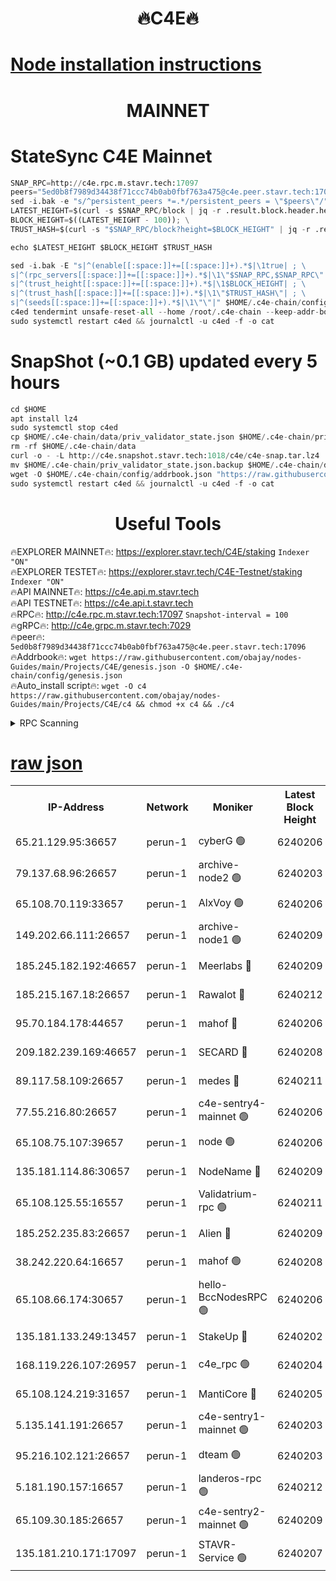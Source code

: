 <h1 align="center"> 🔥C4E🔥</h1>

[Node installation instructions](https://github.com/obajay/nodes-Guides/tree/main/Projects/C4E)
=

<h1 align="center"> MAINNET</h1>

# StateSync C4E Mainnet
```python
SNAP_RPC=http://c4e.rpc.m.stavr.tech:17097
peers="5ed0b8f7989d34438f71ccc74b0ab0fbf763a475@c4e.peer.stavr.tech:17096"
sed -i.bak -e "s/^persistent_peers *=.*/persistent_peers = \"$peers\"/" $HOME/.c4e-chain/config/config.toml
LATEST_HEIGHT=$(curl -s $SNAP_RPC/block | jq -r .result.block.header.height); \
BLOCK_HEIGHT=$((LATEST_HEIGHT - 100)); \
TRUST_HASH=$(curl -s "$SNAP_RPC/block?height=$BLOCK_HEIGHT" | jq -r .result.block_id.hash)

echo $LATEST_HEIGHT $BLOCK_HEIGHT $TRUST_HASH

sed -i.bak -E "s|^(enable[[:space:]]+=[[:space:]]+).*$|\1true| ; \
s|^(rpc_servers[[:space:]]+=[[:space:]]+).*$|\1\"$SNAP_RPC,$SNAP_RPC\"| ; \
s|^(trust_height[[:space:]]+=[[:space:]]+).*$|\1$BLOCK_HEIGHT| ; \
s|^(trust_hash[[:space:]]+=[[:space:]]+).*$|\1\"$TRUST_HASH\"| ; \
s|^(seeds[[:space:]]+=[[:space:]]+).*$|\1\"\"|" $HOME/.c4e-chain/config/config.toml
c4ed tendermint unsafe-reset-all --home /root/.c4e-chain --keep-addr-book
sudo systemctl restart c4ed && journalctl -u c4ed -f -o cat
```
# SnapShot (~0.1 GB) updated every 5 hours
```python
cd $HOME
apt install lz4
sudo systemctl stop c4ed
cp $HOME/.c4e-chain/data/priv_validator_state.json $HOME/.c4e-chain/priv_validator_state.json.backup
rm -rf $HOME/.c4e-chain/data
curl -o - -L http://c4e.snapshot.stavr.tech:1018/c4e/c4e-snap.tar.lz4 | lz4 -c -d - | tar -x -C $HOME/.c4e-chain --strip-components 2
mv $HOME/.c4e-chain/priv_validator_state.json.backup $HOME/.c4e-chain/data/priv_validator_state.json
wget -O $HOME/.c4e-chain/config/addrbook.json "https://raw.githubusercontent.com/obajay/nodes-Guides/main/Projects/C4E/addrbook.json"
sudo systemctl restart c4ed && journalctl -u c4ed -f -o cat
```
 <h1 align="center"> Useful Tools</h1>

🔥EXPLORER MAINNET🔥:  https://explorer.stavr.tech/C4E/staking            `Indexer "ON"` \
🔥EXPLORER TESTET🔥:   https://explorer.stavr.tech/C4E-Testnet/staking     `Indexer "ON"` \
🔥API MAINNET🔥:       https://c4e.api.m.stavr.tech \
🔥API TESTNET🔥:       https://c4e.api.t.stavr.tech \
🔥RPC🔥:               http://c4e.rpc.m.stavr.tech:17097                  `Snapshot-interval = 100` \
🔥gRPC🔥:              http://c4e.grpc.m.stavr.tech:7029 \
🔥peer🔥:              `5ed0b8f7989d34438f71ccc74b0ab0fbf763a475@c4e.peer.stavr.tech:17096` \
🔥Addrbook🔥:    ```wget https://raw.githubusercontent.com/obajay/nodes-Guides/main/Projects/C4E/genesis.json -O $HOME/.c4e-chain/config/genesis.json``` \
🔥Auto_install script🔥: ```wget -O c4 https://raw.githubusercontent.com/obajay/nodes-Guides/main/Projects/C4E/c4 && chmod +x c4 && ./c4```





<details>
<summary>RPC Scanning</summary>

<h2 align="center"> We scan nodes in real time every 4 hours. And we provide the final result of RPC endpoints.
We cannot influence the operation of these nodes in any way. </h2>


```python
If Voting Power is higher than 0 --> then the Node is a validator of the network and may be subject to attack and be a potential threat to the chain.
```
```python
We marked such validators with a red symbol
```

</details>

[raw json](https://rpc-check.c4e.stavr.tech/c4e/rpc-c4e-result.json)
=



<table><tr><th>IP-Address</th><th>Network</th><th>Moniker</th><th>Latest Block Height</th><th>Earliest Block Height</th><th>Catching Up</th><th>Tx Index</th><th>Voting Power</th><th>Scan Time</th></tr><tr><td>65.21.129.95:36657</td><td>perun-1</td><td>cyberG 🟢</td><td>6240206</td><td>0</td><td>False</td><td>on</td><td>0</td><td>2023-12-11T11:49:38.115297699UTC</td></tr><tr><td>79.137.68.96:26657</td><td>perun-1</td><td>archive-node2 🟢</td><td>6240203</td><td>1</td><td>False</td><td>on</td><td>0</td><td>2023-12-11T11:49:21.186732230UTC</td></tr><tr><td>65.108.70.119:33657</td><td>perun-1</td><td>AlxVoy 🟢</td><td>6240206</td><td>1</td><td>False</td><td>on</td><td>0</td><td>2023-12-11T11:49:37.426586391UTC</td></tr><tr><td>149.202.66.111:26657</td><td>perun-1</td><td>archive-node1 🟢</td><td>6240209</td><td>1</td><td>False</td><td>on</td><td>0</td><td>2023-12-11T11:49:54.101903182UTC</td></tr><tr><td>185.245.182.192:46657</td><td>perun-1</td><td>Meerlabs 🔴</td><td>6240209</td><td>1051501</td><td>False</td><td>on</td><td>493550</td><td>2023-12-11T11:49:59.754955438UTC</td></tr><tr><td>185.215.167.18:26657</td><td>perun-1</td><td>Rawalot 🔴</td><td>6240212</td><td>1090501</td><td>False</td><td>on</td><td>579034</td><td>2023-12-11T11:50:11.951396422UTC</td></tr><tr><td>95.70.184.178:44657</td><td>perun-1</td><td>mahof 🔴</td><td>6240206</td><td>2342001</td><td>False</td><td>off</td><td>1357006</td><td>2023-12-11T11:49:36.677863706UTC</td></tr><tr><td>209.182.239.169:46657</td><td>perun-1</td><td>SECARD 🔴</td><td>6240208</td><td>2616101</td><td>False</td><td>off</td><td>675729</td><td>2023-12-11T11:49:51.433187125UTC</td></tr><tr><td>89.117.58.109:26657</td><td>perun-1</td><td>medes 🔴</td><td>6240211</td><td>2826001</td><td>False</td><td>off</td><td>471345</td><td>2023-12-11T11:50:06.625209376UTC</td></tr><tr><td>77.55.216.80:26657</td><td>perun-1</td><td>c4e-sentry4-mainnet 🟢</td><td>6240206</td><td>5187001</td><td>False</td><td>on</td><td>0</td><td>2023-12-11T11:49:37.047157572UTC</td></tr><tr><td>65.108.75.107:39657</td><td>perun-1</td><td>node 🟢</td><td>6240206</td><td>5198801</td><td>False</td><td>on</td><td>0</td><td>2023-12-11T11:49:40.576954105UTC</td></tr><tr><td>135.181.114.86:30657</td><td>perun-1</td><td>NodeName 🔴</td><td>6240209</td><td>5508301</td><td>False</td><td>off</td><td>333717</td><td>2023-12-11T11:49:54.448817572UTC</td></tr><tr><td>65.108.125.55:16557</td><td>perun-1</td><td>Validatrium-rpc 🟢</td><td>6240211</td><td>5551301</td><td>False</td><td>on</td><td>0</td><td>2023-12-11T11:50:09.076980837UTC</td></tr><tr><td>185.252.235.83:26657</td><td>perun-1</td><td>Alien 🔴</td><td>6240209</td><td>5736001</td><td>False</td><td>on</td><td>380508</td><td>2023-12-11T11:49:54.744957409UTC</td></tr><tr><td>38.242.220.64:16657</td><td>perun-1</td><td>mahof 🟢</td><td>6240208</td><td>5980001</td><td>False</td><td>off</td><td>0</td><td>2023-12-11T11:49:51.743258696UTC</td></tr><tr><td>65.108.66.174:30657</td><td>perun-1</td><td>hello-BccNodesRPC 🟢</td><td>6240206</td><td>5985401</td><td>False</td><td>on</td><td>0</td><td>2023-12-11T11:49:37.752639855UTC</td></tr><tr><td>135.181.133.249:13457</td><td>perun-1</td><td>StakeUp 🔴</td><td>6240202</td><td>6015001</td><td>False</td><td>on</td><td>1357007</td><td>2023-12-11T11:49:13.943376387UTC</td></tr><tr><td>168.119.226.107:26957</td><td>perun-1</td><td>c4e_rpc 🟢</td><td>6240204</td><td>6140204</td><td>False</td><td>on</td><td>0</td><td>2023-12-11T11:49:29.685235403UTC</td></tr><tr><td>65.108.124.219:31657</td><td>perun-1</td><td>MantiCore 🔴</td><td>6240205</td><td>6140205</td><td>False</td><td>off</td><td>837572</td><td>2023-12-11T11:49:36.222581209UTC</td></tr><tr><td>5.135.141.191:26657</td><td>perun-1</td><td>c4e-sentry1-mainnet 🟢</td><td>6240203</td><td>6198001</td><td>False</td><td>on</td><td>0</td><td>2023-12-11T11:49:20.386021664UTC</td></tr><tr><td>95.216.102.121:26657</td><td>perun-1</td><td>dteam 🟢</td><td>6240203</td><td>6232001</td><td>False</td><td>on</td><td>0</td><td>2023-12-11T11:49:20.761651720UTC</td></tr><tr><td>5.181.190.157:16657</td><td>perun-1</td><td>landeros-rpc 🟢</td><td>6240212</td><td>6235001</td><td>False</td><td>on</td><td>0</td><td>2023-12-11T11:50:11.554805835UTC</td></tr><tr><td>65.109.30.185:26657</td><td>perun-1</td><td>c4e-sentry2-mainnet 🟢</td><td>6240209</td><td>6238301</td><td>False</td><td>on</td><td>0</td><td>2023-12-11T11:49:59.317699774UTC</td></tr><tr><td>135.181.210.171:17097</td><td>perun-1</td><td>STAVR-Service 🟢</td><td>6240207</td><td>6239201</td><td>False</td><td>on</td><td>0</td><td>2023-12-11T11:49:42.984525534UTC</td></tr></table>
